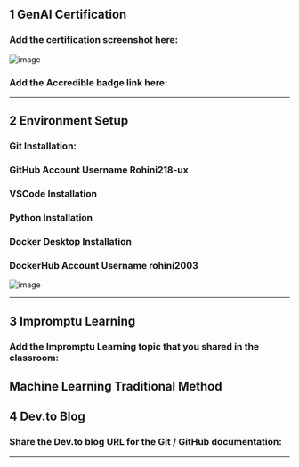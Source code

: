 ## 1 GenAI Certification
### Add the certification screenshot here:
![image](https://github.com/user-attachments/assets/a6e27400-f2d5-4d49-a078-a54fa7e47c6c)

### Add the Accredible badge link here:
-----
## 2 Environment Setup
### Git Installation: 
### GitHub Account Username  Rohini218-ux
### VSCode Installation
### Python Installation
### Docker Desktop Installation
### DockerHub Account Username  rohini2003

![image](https://github.com/user-attachments/assets/d5e9a451-a370-457d-8721-38cdeecf7501)

-----
## 3 Impromptu Learning
### Add the Impromptu Learning topic that you shared in the classroom:
Machine Learning Traditional Method 
-----
## 4 Dev.to Blog
### Share the Dev.to blog URL for the Git / GitHub documentation: 
-----

